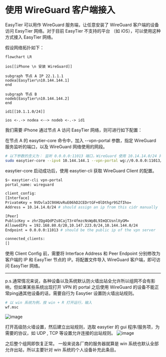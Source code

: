 # 使用 WireGuard 客户端接入

EasyTier 可以用作 WireGuard 服务端，让任意安装了 WireGuard 客户端的设备访问 EasyTier 网络。对于目前 EasyTier 不支持的平台 （如 iOS），可以使用这种方式接入 EasyTier 网络。

假设网络拓扑如下：

```mermaid
flowchart LR

ios[[iPhone \n 安装 WireGuard]]

subgraph 节点 A IP 22.1.1.1
nodea[EasyTier\n10.144.144.1]
end

subgraph 节点 B
nodeb[EasyTier\n10.144.144.2]
end

id1[[10.1.1.0/24]]

ios <-.-> nodea <--> nodeb <-.-> id1
```

我们需要 iPhone 通过节点 A 访问 EasyTier 网络，则可进行如下配置：

在节点 A 的 easytier-core 命令中，加入 --vpn-portal 参数，指定 WireGuard 服务监听的端口，以及 WireGuard 网络使用的网段。

```sh
# 以下参数的含义为： 监听 0.0.0.0:11013 端口，WireGuard 使用 10.14.14.0/24 网段
sudo easytier-core --ipv4 10.144.144.1 --vpn-portal wg://0.0.0.0:11013/10.14.14.0/24
```

easytier-core 启动成功后，使用 easytier-cli 获取 WireGuard Client 的配置。

```sh
$> easytier-cli vpn-portal
portal_name: wireguard

client_config:
[Interface]
PrivateKey = 9VDvlaIC9XHUvRuE06hD2CEDrtGF+0lDthgr9SZfIho=
Address = 10.14.14.0/24 # should assign an ip from this cidr manually

[Peer]
PublicKey = zhrZQg4QdPZs8CajT3r4fmzcNsWpBL9ImQCUsnlXyGM=
AllowedIPs = 192.168.80.0/20,10.147.223.0/24,10.144.144.0/24
Endpoint = 0.0.0.0:11013 # should be the public ip of the vpn server

connected_clients:
[]

```

使用 Client Config 前，需要将 Interface Address 和 Peer Endpoint 分别修改为客户端的 IP 和 EasyTier 节点的 IP。将配置文件导入 WireGuard 客户端，即可访问 EasyTier 网络。

---
p.s.通常情况来说，各种设备以及系统默认防火墙出站全允许所以组网不会有影响，但如果某些系统出现打开 VPN 的 portal 之后使用 WireGuard 的设备不能正常ping通其他设备的话，需要自行为 Easytier 设置防火墙出站规则。
```sh
# 以 win 系统为例，按 win + R 打开运行，输入
wf.msc
```
![image](https://github.com/user-attachments/assets/2d0843ae-4fbf-4077-99a3-a91fc6f70537)

打开高级防火墙设置，然后建立出站规则，选取 easytier 的 gui 程序/服务项，为需要的协议，如 UDP , TCP 等设置允许连接的出站规则。
![image](https://github.com/user-attachments/assets/eafa7a2f-d7bb-4839-9961-e92421acb4ef)

之后整个组网即恢复正常。
一般来说各厂商的服务器就算是 win 系统也默认全部允许出站，所以主要针对 win 系统的个人设备补充此条目。
